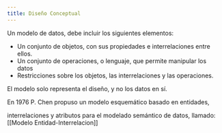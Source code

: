 ```yaml
---
title: Diseño Conceptual
---
```


Un modelo de datos, debe incluir los siguientes elementos:

- Un conjunto de objetos, con sus propiedades e interrelaciones entre ellos.
- Un conjunto de operaciones, o lenguaje, que permite manipular los datos
- Restricciones sobre los objetos, las interrelaciones y las operaciones.

El modelo solo representa el diseño, y no los datos en sí.

En 1976 P. Chen propuso un modelo esquemático basado en entidades,

interrelaciones y atributos para el modelado semántico de datos, llamado: [[Modelo Entidad-Interrelacion]]
